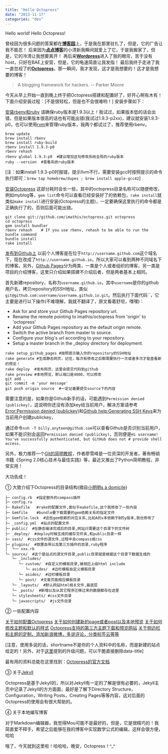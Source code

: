 ```yaml
---
title: "Hello Octopress"
date: "2013-11-17"
categories: "dev"
---
```

Hello world! Hello Octopress! <!--more-->

曾经因为很多问题的答案都在[**博客园**](http://www.cnblogs.com)上，于是我在那里驻扎了，但是，它的广告让我不能忍！
后来因为[**点点博客**](http://www.diandian.com)的小清新我瞬间就爱上了它，于是我搬家了，但是，它的冷清让我想要离开！
再后来[**Wordpress**](http://wordpress.com)进入了我的眼帘，苦于没有host，只好在BAE上安营，但是，它的龟速简直让我发指！
最后我终于走进了我一直忽视了的[**Octopress**](http://octopress.org/)，那一瞬间，我才发现，这才是我想要的！这才是我想要的博客！

> A blogging framework for hackers.         -- Parker Moore

今天从早上开始一直到晚上终于把Octopress搭建和配置好了，好开心啊有木有！
下面介绍安装过程：[不是很轻松，但是也不会很难哟！]
安装步骤如下：

[安装rbenv和ruby](http://octopress.org/docs/setup/rbenv/)
请确保ruby版本是1.9.3以上！我试过，如果版本低的话会出错，但是如果版本很高的话也有可能出错(我试过1.9.3-p2xx)，建议就安装1.9.3-p0，也可以使用[rvm](http://octopress.org/docs/setup/rvm/)来管理ruby版本，我两个都试过了，推荐使用rbenv。

```
brew update
brew install rbenv
brew install ruby-build
rbenv install 1.9.3-p0
rbenv rehash
rbenv global 1.9.3-p0  #建议增加这句修改系统全局的ruby版本
ruby --version  #查看系统ruby版本
```

[注：如果install 1.9.3-p0时报错，提示llvm不行，需要安装gcc时按照提示的命令执行即可：`brew tap homebrew/dupes ; brew install apple-gcc42`]

[安装Octopress](http://octopress.org/docs/setup/)
这部分耗时会长一些，其中的octopress目录名称可以随便修改，例如myblog等，`gem list`命令可以查看已经安装好了的依赖包，`rake install`就类似`make install`进行安装(Octopress的主题)，一定要确保这里执行的命令都是正确执行了的，否则后面可能出错。

```
git clone git://github.com/imathis/octopress.git octopress
cd octopress
gem install bundler
rbenv rehash    # If you use rbenv, rehash to be able to run the bundle command
bundle install
rake install
```

[发布到Github上](http://octopress.org/docs/deploying/github/)
以前个人博客是在位于`http://username.github.com`这个域名下，现在改成了`http://username.github.io`，所以大家可以看到两种不同域名下的博客。另外，[Github Pages](https://help.github.com/categories/20/articles)分为两类，一类是个人或者组织的博客，另一类是项目的介绍博客，这里只介绍如果搭建不介绍后者，但是两者基本上相同。

首先新建repository，名称为`username.github.io`，其中`username`是你的github用户名，拷贝repository的SSH地址，类似`git@github.com:username/username.github.io.git`。然后执行下面代码``，它主要是进行以下操作(不难理解，我就不翻译了，原文看着舒坦，嘿嘿)：

- Ask for and store your Github Pages repository url.
- Rename the remote pointing to imathis/octopress from 'origin' to 'octopress'
- Add your Github Pages repository as the default origin remote.
- Switch the active branch from master to source.
- Configure your blog's url according to your repository.
- Setup a master branch in the _deploy directory for deployment.

```
rake setup_github_pages #按照提示输入你的repository的SSH地址
rake generate #生成静态网页，记住，每次有修改之后都需要执行一次或者多次才能查看新的预览！
rake deploy  #发布网页，这里会提交代码到github
rake preview #本地预览，默认端口是4000，可以修改
git add .
git commit -m 'your message'
git push origin source  #一定记着要提交source下的内容
```

需要注意的是，如果你是Github新手的话，可能遇到`Permission denied (publickey)`，这说明你还没有添加key给当前用户，解决方案请参考[Error:Permission denied (publickey)](https://help.github.com/articles/error-permission-denied-publickey)和[Github help:Generating SSH Keys](https://help.github.com/articles/generating-ssh-keys)来为当前用户创建publickey，

通过命令`ssh -T billy.anyteen@github.com`可以查看Github是否识别当前用户，如果不能识别会返回`Permission denied (publickey)`，否则便是`Hi username! You've successfully authenticated, but GitHub does not # provide shell access.`

另外，极力推荐一个[Git的简明教程](http://www.liaoxuefeng.com/wiki/0013739516305929606dd18361248578c67b8067c8c017b000)，作者廖雪峰是一位资深的开发者，著有畅销书籍《Spring 2.0核心技术与最佳实践》等，最近又推出了Python简明教程，非常实用！

大功告成！

① 大致介绍下Octopress的目录结构(摘自[小明明s à domicile](http://www.dongwm.com/archives/qian-yi-octpressyi-ji-zi-ding-yi/))

```
├─ config.rb  #指定额外的compass插件
├─ config.ru  
├─ Rakefile   #rake的配置文件,类似于makefile,这个我修改了一些内容
├─ Gemfile    #bundle要下载需要的gem依赖关系的指定文件
├─ Gemfile.lock  #这些gem依赖的对应关系,比如A的x本依赖于B的y版本,我也修改了
├─ _config.yml  #站点的配置文件
├─ public/  #在静态编译完成后的目录,网站只需要这个目录下的文件树
├─ _deploy/  #deploy时候生成的缓存文件夹,和public目录一样
├─ sass/  #css文件的源文件,过程中会compass成css
├─ plugins/  #放置自带以及第三方插件的目录,ruby程序
│  └── xxx.rb
└─ source/  #这个是站点的源文件目录,public目录就是根据这个目录下数据生成的
   └─ _includes/
      └─ custom/  #自定义的模板目录,被相应上级html include
         └─ asides/  #边栏模板自定义模板目录
      └─ asides/  #边栏模板目录
      └─ post/  #文章页面相应模板目录
   └─ _layouts/  #默认网站html相关文件,最底层
   └─ _posts/  #新增以及从其它程序迁移过来的数据都存在这里
   └─ stylesheets/ #css文件目录
   └─ javascripts/  #js文件目录
```

② 一些配置内容

[关于如何配置Octopress](http://octopress.org/docs/configuring/)
[关于如何创建新的page或者post以及本地预览](http://octopress.org/docs/blogging/)
[关于如何修改主题和默认的样式](http://octopress.org/docs/theme/)
[Octopress支持的第三方主题下载和预览网站](http://opthemes.com/)
[关于侧边栏和主题的定制，添加新浪微博，多说评论，分类标签云等等](http://812lcl.github.io/blog/2013/10/26/octopressce-bian-lan-ji-ping-lun-xi-tong-ding-zhi/)

[注意，使用多说的话，shortname不是你的个人资料中的名称，而是新建的站点给定的！另外，对于[这里](http://havee.me/internet/2013-02/add-duoshuo-commemt-system-into-octopress.html)提到的升级问题，可以干脆直接删除data-title]

最有用的资料总能在这里找到：[Octopress的官方文档](http://octopress.org/docs/)

③ 关于[Jekyll](http://jekyllrb.com/docs/home/)

Octopress是基于Jekyll的，所以对Jekyll有一定的了解是很有必要的，Jekyll主页中记录了Jekyll的方方面面，最好是了解下Directory Structure，Configuration，Writing Posts，Creating Pages等等内容，这对后面的Octopress的使用会有很大帮助的。

④ 关于本地编写博客

对于Markdown编辑器，我觉得Mou可能不是最好的，但是，它是很精巧的！我简直爱不释手，希望之后能够在我的博客中实现数学公式的编辑，这样会很方便，哈哈

哦了，今天就到这里啦！哈哈哈，晚安，Octopress！^_^
